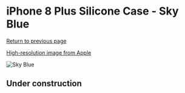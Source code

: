 # iPhone 8 Plus Silicone Case - Sky Blue

[Return to previous page](/iphone_7)

[High-resolution image from Apple](https://store.storeimages.cdn-apple.com/8756/as-images.apple.com/is/MRR92?wid=4500&hei=4500&fmt=png)

<div style="width: 512px"><img src="/almost_uncompressed/MRR92.webp" alt="Sky Blue"></div>

## Under construction

